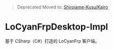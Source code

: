 > Deprecated
> Moved to: [Shiroiame-Kusu/Kairo](https://github.com/Shiroiame-Kusu/Kairo)

# LoCyanFrpDesktop-Impl

基于 CSharp（C#）打造的 LoCyanFrp 客户端。

